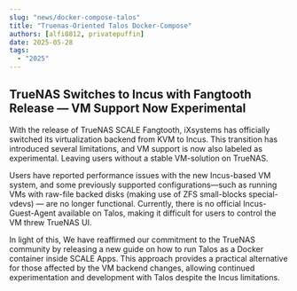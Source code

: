 ```yaml
---
slug: "news/docker-compose-talos"
title: "Truenas-Oriented Talos Docker-Compose"
authors: [alfi0812, privatepuffin]
date: 2025-05-28
tags:
  - "2025"
---
```


## TrueNAS Switches to Incus with Fangtooth Release — VM Support Now Experimental

With the release of TrueNAS SCALE Fangtooth, iXsystems has officially switched its virtualization backend from KVM to Incus.
This transition has introduced several limitations, and VM support is now also labeled as experimental. Leaving users without a stable VM-solution on TrueNAS.

Users have reported performance issues with the new Incus-based VM system,
and some previously supported configurations—such as running VMs with raw-file backed disks
(making use of ZFS small-blocks special-vdevs) — are no longer functional.
Currently, there is no official Incus-Guest-Agent available on Talos, making it difficult for users to control the VM threw TrueNAS UI.

In light of this, We have reaffirmed our commitment to the TrueNAS community by releasing a new guide
on how to run Talos as a Docker container inside SCALE Apps.
This approach provides a practical alternative for those affected by the VM backend changes,
allowing continued experimentation and development with Talos despite the Incus limitations.
